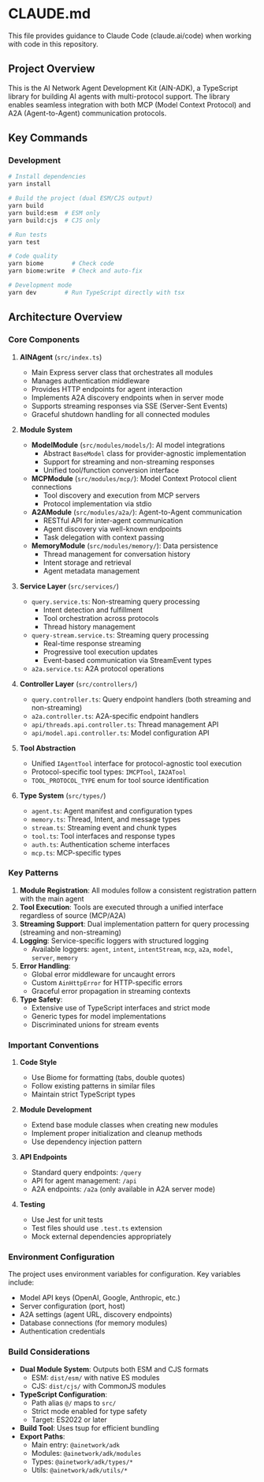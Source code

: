 # CLAUDE.md

This file provides guidance to Claude Code (claude.ai/code) when working with code in this repository.

## Project Overview

This is the AI Network Agent Development Kit (AIN-ADK), a TypeScript library for building AI agents with multi-protocol support. The library enables seamless integration with both MCP (Model Context Protocol) and A2A (Agent-to-Agent) communication protocols.

## Key Commands

### Development
```bash
# Install dependencies
yarn install

# Build the project (dual ESM/CJS output)
yarn build
yarn build:esm  # ESM only
yarn build:cjs  # CJS only

# Run tests
yarn test

# Code quality
yarn biome        # Check code
yarn biome:write  # Check and auto-fix

# Development mode
yarn dev        # Run TypeScript directly with tsx
```

## Architecture Overview

### Core Components

1. **AINAgent** (`src/index.ts`)
   - Main Express server class that orchestrates all modules
   - Manages authentication middleware
   - Provides HTTP endpoints for agent interaction
   - Implements A2A discovery endpoints when in server mode
   - Supports streaming responses via SSE (Server-Sent Events)
   - Graceful shutdown handling for all connected modules

2. **Module System**
   - **ModelModule** (`src/modules/models/`): AI model integrations
     - Abstract `BaseModel` class for provider-agnostic implementation
     - Support for streaming and non-streaming responses
     - Unified tool/function conversion interface
   - **MCPModule** (`src/modules/mcp/`): Model Context Protocol client connections
     - Tool discovery and execution from MCP servers
     - Protocol implementation via stdio
   - **A2AModule** (`src/modules/a2a/`): Agent-to-Agent communication
     - RESTful API for inter-agent communication
     - Agent discovery via well-known endpoints
     - Task delegation with context passing
   - **MemoryModule** (`src/modules/memory/`): Data persistence
     - Thread management for conversation history
     - Intent storage and retrieval
     - Agent metadata management

3. **Service Layer** (`src/services/`)
   - `query.service.ts`: Non-streaming query processing
     - Intent detection and fulfillment
     - Tool orchestration across protocols
     - Thread history management
   - `query-stream.service.ts`: Streaming query processing
     - Real-time response streaming
     - Progressive tool execution updates
     - Event-based communication via StreamEvent types
   - `a2a.service.ts`: A2A protocol operations

4. **Controller Layer** (`src/controllers/`)
   - `query.controller.ts`: Query endpoint handlers (both streaming and non-streaming)
   - `a2a.controller.ts`: A2A-specific endpoint handlers
   - `api/threads.api.controller.ts`: Thread management API
   - `api/model.api.controller.ts`: Model configuration API

5. **Tool Abstraction**
   - Unified `IAgentTool` interface for protocol-agnostic tool execution
   - Protocol-specific tool types: `IMCPTool`, `IA2ATool`
   - `TOOL_PROTOCOL_TYPE` enum for tool source identification

6. **Type System** (`src/types/`)
   - `agent.ts`: Agent manifest and configuration types
   - `memory.ts`: Thread, Intent, and message types
   - `stream.ts`: Streaming event and chunk types
   - `tool.ts`: Tool interfaces and response types
   - `auth.ts`: Authentication scheme interfaces
   - `mcp.ts`: MCP-specific types

### Key Patterns

1. **Module Registration**: All modules follow a consistent registration pattern with the main agent
2. **Tool Execution**: Tools are executed through a unified interface regardless of source (MCP/A2A)
3. **Streaming Support**: Dual implementation pattern for query processing (streaming and non-streaming)
4. **Logging**: Service-specific loggers with structured logging
   - Available loggers: `agent`, `intent`, `intentStream`, `mcp`, `a2a`, `model`, `server`, `memory`
5. **Error Handling**: 
   - Global error middleware for uncaught errors
   - Custom `AinHttpError` for HTTP-specific errors
   - Graceful error propagation in streaming contexts
6. **Type Safety**: 
   - Extensive use of TypeScript interfaces and strict mode
   - Generic types for model implementations
   - Discriminated unions for stream events

### Important Conventions

1. **Code Style**
   - Use Biome for formatting (tabs, double quotes)
   - Follow existing patterns in similar files
   - Maintain strict TypeScript types

2. **Module Development**
   - Extend base module classes when creating new modules
   - Implement proper initialization and cleanup methods
   - Use dependency injection pattern

3. **API Endpoints**
   - Standard query endpoints: `/query`
   - API for agent management: `/api`
   - A2A endpoints: `/a2a` (only available in A2A server mode)

4. **Testing**
   - Use Jest for unit tests
   - Test files should use `.test.ts` extension
   - Mock external dependencies appropriately

### Environment Configuration

The project uses environment variables for configuration. Key variables include:
- Model API keys (OpenAI, Google, Anthropic, etc.)
- Server configuration (port, host)
- A2A settings (agent URL, discovery endpoints)
- Database connections (for memory modules)
- Authentication credentials

### Build Considerations

- **Dual Module System**: Outputs both ESM and CJS formats
  - ESM: `dist/esm/` with native ES modules
  - CJS: `dist/cjs/` with CommonJS modules
- **TypeScript Configuration**:
  - Path alias `@/` maps to `src/`
  - Strict mode enabled for type safety
  - Target: ES2022 or later
- **Build Tool**: Uses tsup for efficient bundling
- **Export Paths**: 
  - Main entry: `@ainetwork/adk`
  - Modules: `@ainetwork/adk/modules`
  - Types: `@ainetwork/adk/types/*`
  - Utils: `@ainetwork/adk/utils/*`